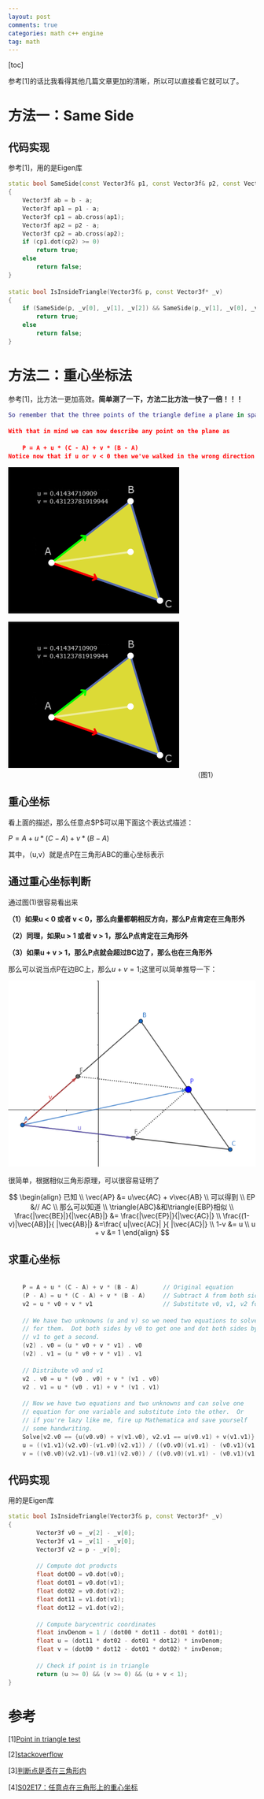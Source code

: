 ```yaml
---
layout: post
comments: true
categories: math c++ engine
tag: math
---
```

[toc]

参考[1]的话比我看得其他几篇文章更加的清晰，所以可以直接看它就可以了。





# 方法一：Same Side

## 代码实现
参考[1]，用的是Eigen库

```cpp
static bool SameSide(const Vector3f& p1, const Vector3f& p2, const Vector3f& a, const Vector3f& b)
{
    Vector3f ab = b - a;
    Vector3f ap1 = p1 - a;
    Vector3f cp1 = ab.cross(ap1);
	Vector3f ap2 = p2 - a;
    Vector3f cp2 = ab.cross(ap2);
    if (cp1.dot(cp2) >= 0)
        return true;
    else
        return false;
}

static bool IsInsideTriangle(Vector3f& p, const Vector3f* _v)
{   
    if (SameSide(p, _v[0], _v[1], _v[2]) && SameSide(p,_v[1], _v[0], _v[2]) && SameSide(p, _v[2], _v[0], _v[1]))
        return true;
    else
        return false;
}
```


# 方法二：重心坐标法
参考[1]，比方法一更加高效。**简单测了一下，方法二比方法一快了一倍！！！**

```lua
So remember that the three points of the triangle define a plane in space. Pick one of the points and we can consider all other locations on the plane as relative to that point. Let's go with A -- it'll be our origin on the plane. Now what we need are basis vectors so we can give coordinate values to all the locations on the plane. We'll pick the two edges of the triangle that touch A, (C - A) and (B - A). Now we can get to any point on the plane just by starting at A and walking some distance along (C - A) and then from there walking some more in the direction (B - A).

With that in mind we can now describe any point on the plane as

    P = A + u * (C - A) + v * (B - A)
Notice now that if u or v < 0 then we've walked in the wrong direction and must be outside the triangle. Also if u or v > 1 then we've walked too far in a direction and are outside the triangle. Finally if u + v > 1 then we've crossed the edge BC again leaving the triangle.
```
![image](https://github.com/pkxpp/pkxpp.github.io/blob/master/_posts/img/point_in_triangle_1.png?raw=true)

![image](../img/point_in_triangle_1.png)
                           （图1）

## 重心坐标


看上面的描述，那么任意点\$P\$可以用下面这个表达式描述：

$P = A + u * (C - A) + v * (B - A)$



其中，（u,v）就是点P在三角形ABC的重心坐标表示



## 通过重心坐标判断
通过图(1)很容易看出来

**（1）如果u < 0 或者 v < 0，那么向量都朝相反方向，那么P点肯定在三角形外**

**（2）同理，如果u > 1 或者 v > 1，那么P点肯定在三角形外**

**（3）如果u + v > 1，那么P点就会超过BC边了，那么也在三角形外**



那么可以说当点P在边BC上，那么$u + v = 1$;这里可以简单推导一下：

![image](https://github.com/pkxpp/pkxpp.github.io/blob/master/_posts/img/point_in_triangle_2.png?raw=true)

很简单，根据相似三角形原理，可以很容易证明了

$$
\begin{align}
已知 \\
\vec{AP} &= u\vec{AC} + v\vec{AB}  \\
可以得到 \\
EP &// AC \\
那么可以知道 \\
\triangle{ABC}&和\triangle{EBP}相似 \\
\frac{|\vec{BE}|}{|\vec{AB}|} &= \frac{|\vec{EP}|}{|\vec{AC}|} \\
\frac{(1-v)|\vec{AB}|}{ |\vec{AB}|} &=\frac{ u|\vec{AC}| }{ |\vec{AC}|} \\
1-v &= u \\
u + v &= 1 
\end{align}
$$



## 求重心坐标
```CPP

    P = A + u * (C - A) + v * (B - A)       // Original equation
    (P - A) = u * (C - A) + v * (B - A)     // Subtract A from both sides
    v2 = u * v0 + v * v1                    // Substitute v0, v1, v2 for less writing
    
    // We have two unknowns (u and v) so we need two equations to solve
    // for them.  Dot both sides by v0 to get one and dot both sides by
    // v1 to get a second.
    (v2) . v0 = (u * v0 + v * v1) . v0
    (v2) . v1 = (u * v0 + v * v1) . v1

    // Distribute v0 and v1
    v2 . v0 = u * (v0 . v0) + v * (v1 . v0)
    v2 . v1 = u * (v0 . v1) + v * (v1 . v1)

    // Now we have two equations and two unknowns and can solve one 
    // equation for one variable and substitute into the other.  Or
    // if you're lazy like me, fire up Mathematica and save yourself
    // some handwriting.
    Solve[v2.v0 == {u(v0.v0) + v(v1.v0), v2.v1 == u(v0.v1) + v(v1.v1)}, {u, v}]
    u = ((v1.v1)(v2.v0)-(v1.v0)(v2.v1)) / ((v0.v0)(v1.v1) - (v0.v1)(v1.v0))
    v = ((v0.v0)(v2.v1)-(v0.v1)(v2.v0)) / ((v0.v0)(v1.v1) - (v0.v1)(v1.v0))

```


## 代码实现
用的是Eigen库

```cpp
static bool IsInsideTriangle(Vector3f& p, const Vector3f* _v)
{ 
        Vector3f v0 = _v[2] - _v[0];
        Vector3f v1 = _v[1] - _v[0];
        Vector3f v2 = p - _v[0];

        // Compute dot products
        float dot00 = v0.dot(v0);
        float dot01 = v0.dot(v1);
        float dot02 = v0.dot(v2);
        float dot11 = v1.dot(v1);
        float dot12 = v1.dot(v2);

        // Compute barycentric coordinates
        float invDenom = 1 / (dot00 * dot11 - dot01 * dot01);
        float u = (dot11 * dot02 - dot01 * dot12) * invDenom;
        float v = (dot00 * dot12 - dot01 * dot02) * invDenom;

        // Check if point is in triangle
        return (u >= 0) && (v >= 0) && (u + v < 1);
}
```
# 参考
[1][Point in triangle test]([https://blackpawn.com/texts/pointinpoly/](https://blackpawn.com/texts/pointinpoly/))

[2][stackoverflow]([https://stackoverflow.com/questions/2049582/how-to-determine-if-a-point-is-in-a-2d-triangle](https://stackoverflow.com/questions/2049582/how-to-determine-if-a-point-is-in-a-2d-triangle))

[3][判断点是否在三角形内]([https://blog.csdn.net/wkl115211/article/details/80215421](https://blog.csdn.net/wkl115211/article/details/80215421))

[4][S02E17：任意点在三角形上的重心坐标](https://juejin.cn/post/6931252865861107719)